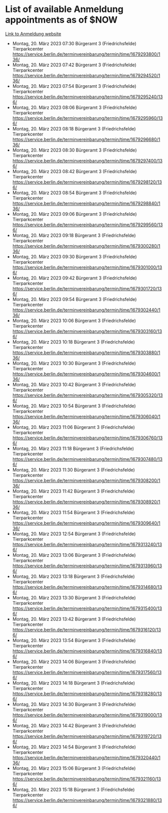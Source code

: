# List of available Anmeldung appointments as of $NOW
[Link to Anmeldung website](https://service.berlin.de/terminvereinbarung/termin/tag.php?termin=1&anliegen[]=120686&dienstleisterlist=122210,122217,327316,122219,327312,122227,327314,122231,327346,122243,327348,122254,122252,329742,122260,329745,122262,329748,122271,327278,122273,327274,122277,327276,330436,122280,327294,122282,327290,122284,327292,122291,327270,122285,327266,122286,327264,122296,327268,150230,329760,122297,327286,122294,327284,122312,329763,122314,329775,122304,327330,122311,327334,122309,327332,317869,122281,327352,122279,329772,122283,122276,327324,122274,327326,122267,329766,122246,327318,122251,327320,122257,327322,122208,327298,122226,327300&herkunft=http%3A%2F%2Fservice.berlin.de%2Fdienstleistung%2F120686%2F)
- Montag, 20. März 2023 07:30 Bürgeramt 3 (Friedrichsfelde) Tierparkcenter https://service.berlin.de/terminvereinbarung/termin/time/1679293800/136/
- Montag, 20. März 2023 07:42 Bürgeramt 3 (Friedrichsfelde) Tierparkcenter https://service.berlin.de/terminvereinbarung/termin/time/1679294520/136/
- Montag, 20. März 2023 07:54 Bürgeramt 3 (Friedrichsfelde) Tierparkcenter https://service.berlin.de/terminvereinbarung/termin/time/1679295240/136/
- Montag, 20. März 2023 08:06 Bürgeramt 3 (Friedrichsfelde) Tierparkcenter https://service.berlin.de/terminvereinbarung/termin/time/1679295960/136/
- Montag, 20. März 2023 08:18 Bürgeramt 3 (Friedrichsfelde) Tierparkcenter https://service.berlin.de/terminvereinbarung/termin/time/1679296680/136/
- Montag, 20. März 2023 08:30 Bürgeramt 3 (Friedrichsfelde) Tierparkcenter https://service.berlin.de/terminvereinbarung/termin/time/1679297400/136/
- Montag, 20. März 2023 08:42 Bürgeramt 3 (Friedrichsfelde) Tierparkcenter https://service.berlin.de/terminvereinbarung/termin/time/1679298120/136/
- Montag, 20. März 2023 08:54 Bürgeramt 3 (Friedrichsfelde) Tierparkcenter https://service.berlin.de/terminvereinbarung/termin/time/1679298840/136/
- Montag, 20. März 2023 09:06 Bürgeramt 3 (Friedrichsfelde) Tierparkcenter https://service.berlin.de/terminvereinbarung/termin/time/1679299560/136/
- Montag, 20. März 2023 09:18 Bürgeramt 3 (Friedrichsfelde) Tierparkcenter https://service.berlin.de/terminvereinbarung/termin/time/1679300280/136/
- Montag, 20. März 2023 09:30 Bürgeramt 3 (Friedrichsfelde) Tierparkcenter https://service.berlin.de/terminvereinbarung/termin/time/1679301000/136/
- Montag, 20. März 2023 09:42 Bürgeramt 3 (Friedrichsfelde) Tierparkcenter https://service.berlin.de/terminvereinbarung/termin/time/1679301720/136/
- Montag, 20. März 2023 09:54 Bürgeramt 3 (Friedrichsfelde) Tierparkcenter https://service.berlin.de/terminvereinbarung/termin/time/1679302440/136/
- Montag, 20. März 2023 10:06 Bürgeramt 3 (Friedrichsfelde) Tierparkcenter https://service.berlin.de/terminvereinbarung/termin/time/1679303160/136/
- Montag, 20. März 2023 10:18 Bürgeramt 3 (Friedrichsfelde) Tierparkcenter https://service.berlin.de/terminvereinbarung/termin/time/1679303880/136/
- Montag, 20. März 2023 10:30 Bürgeramt 3 (Friedrichsfelde) Tierparkcenter https://service.berlin.de/terminvereinbarung/termin/time/1679304600/136/
- Montag, 20. März 2023 10:42 Bürgeramt 3 (Friedrichsfelde) Tierparkcenter https://service.berlin.de/terminvereinbarung/termin/time/1679305320/136/
- Montag, 20. März 2023 10:54 Bürgeramt 3 (Friedrichsfelde) Tierparkcenter https://service.berlin.de/terminvereinbarung/termin/time/1679306040/136/
- Montag, 20. März 2023 11:06 Bürgeramt 3 (Friedrichsfelde) Tierparkcenter https://service.berlin.de/terminvereinbarung/termin/time/1679306760/136/
- Montag, 20. März 2023 11:18 Bürgeramt 3 (Friedrichsfelde) Tierparkcenter https://service.berlin.de/terminvereinbarung/termin/time/1679307480/136/
- Montag, 20. März 2023 11:30 Bürgeramt 3 (Friedrichsfelde) Tierparkcenter https://service.berlin.de/terminvereinbarung/termin/time/1679308200/136/
- Montag, 20. März 2023 11:42 Bürgeramt 3 (Friedrichsfelde) Tierparkcenter https://service.berlin.de/terminvereinbarung/termin/time/1679308920/136/
- Montag, 20. März 2023 11:54 Bürgeramt 3 (Friedrichsfelde) Tierparkcenter https://service.berlin.de/terminvereinbarung/termin/time/1679309640/136/
- Montag, 20. März 2023 12:54 Bürgeramt 3 (Friedrichsfelde) Tierparkcenter https://service.berlin.de/terminvereinbarung/termin/time/1679313240/136/
- Montag, 20. März 2023 13:06 Bürgeramt 3 (Friedrichsfelde) Tierparkcenter https://service.berlin.de/terminvereinbarung/termin/time/1679313960/136/
- Montag, 20. März 2023 13:18 Bürgeramt 3 (Friedrichsfelde) Tierparkcenter https://service.berlin.de/terminvereinbarung/termin/time/1679314680/136/
- Montag, 20. März 2023 13:30 Bürgeramt 3 (Friedrichsfelde) Tierparkcenter https://service.berlin.de/terminvereinbarung/termin/time/1679315400/136/
- Montag, 20. März 2023 13:42 Bürgeramt 3 (Friedrichsfelde) Tierparkcenter https://service.berlin.de/terminvereinbarung/termin/time/1679316120/136/
- Montag, 20. März 2023 13:54 Bürgeramt 3 (Friedrichsfelde) Tierparkcenter https://service.berlin.de/terminvereinbarung/termin/time/1679316840/136/
- Montag, 20. März 2023 14:06 Bürgeramt 3 (Friedrichsfelde) Tierparkcenter https://service.berlin.de/terminvereinbarung/termin/time/1679317560/136/
- Montag, 20. März 2023 14:18 Bürgeramt 3 (Friedrichsfelde) Tierparkcenter https://service.berlin.de/terminvereinbarung/termin/time/1679318280/136/
- Montag, 20. März 2023 14:30 Bürgeramt 3 (Friedrichsfelde) Tierparkcenter https://service.berlin.de/terminvereinbarung/termin/time/1679319000/136/
- Montag, 20. März 2023 14:42 Bürgeramt 3 (Friedrichsfelde) Tierparkcenter https://service.berlin.de/terminvereinbarung/termin/time/1679319720/136/
- Montag, 20. März 2023 14:54 Bürgeramt 3 (Friedrichsfelde) Tierparkcenter https://service.berlin.de/terminvereinbarung/termin/time/1679320440/136/
- Montag, 20. März 2023 15:06 Bürgeramt 3 (Friedrichsfelde) Tierparkcenter https://service.berlin.de/terminvereinbarung/termin/time/1679321160/136/
- Montag, 20. März 2023 15:18 Bürgeramt 3 (Friedrichsfelde) Tierparkcenter https://service.berlin.de/terminvereinbarung/termin/time/1679321880/136/
